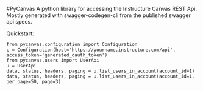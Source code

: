 #PyCanvas
A python library for accessing the Instructure Canvas REST Api. Mostly generated with swagger-codegen-cli from the published swagger api specs.

Quickstart:

`from pycanvas.configuration import Configuration`  
`c = Configuration(host='https://yourname.instructure.com/api', access_token='generated_oauth_token')`  
`from pycanvas.users import UserApi`  
`u = UserApi`  
`data, status, headers, paging = u.list_users_in_account(account_id=1)`  
`data, status, headers, paging = u.list_users_in_account(account_id=1, per_page=50, page=3)`  